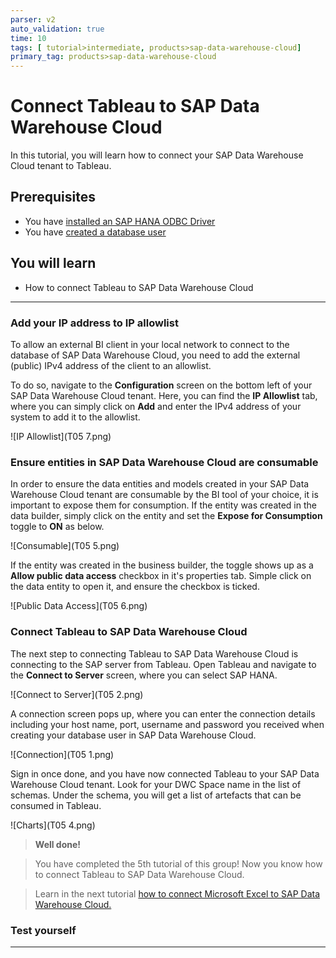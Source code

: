 ```yaml
---
parser: v2
auto_validation: true
time: 10
tags: [ tutorial>intermediate, products>sap-data-warehouse-cloud]
primary_tag: products>sap-data-warehouse-cloud
---
```


# Connect Tableau to SAP Data Warehouse Cloud
<!-- description --> In this tutorial, you will learn how to connect your SAP Data Warehouse Cloud tenant to Tableau.

## Prerequisites
  - You have [installed an SAP HANA ODBC Driver](data-warehouse-cloud-bi4-install-odbc)
  - You have [created a database user](data-warehouse-cloud-intro8-create-databaseuser)

## You will learn
  - How to connect Tableau to SAP Data Warehouse Cloud

---
### Add your IP address to IP allowlist


To allow an external BI client in your local network to connect to the database of SAP Data Warehouse Cloud, you need to add the external (public) IPv4 address of the client to an allowlist.

To do so, navigate to the **Configuration** screen on the bottom left of your SAP Data Warehouse Cloud tenant. Here, you can find the **IP Allowlist** tab, where you can simply click on **Add** and enter the IPv4 address of your system to add it to the allowlist.

  ![IP Allowlist](T05 7.png)


### Ensure entities in SAP Data Warehouse Cloud are consumable


In order to ensure the data entities and models created in your SAP Data Warehouse Cloud tenant are consumable by the BI tool of your choice, it is important to expose them for consumption.
If the entity was created in the data builder, simply click on the entity and set the **Expose for Consumption** toggle to **ON** as below.

  ![Consumable](T05 5.png)

If the entity was created in the business builder, the toggle shows up as a **Allow public data access** checkbox in it's properties tab. Simple click on the data entity to open it, and ensure the checkbox is ticked.

  ![Public Data Access](T05 6.png)


### Connect Tableau to SAP Data Warehouse Cloud


The next step to connecting Tableau to SAP Data Warehouse Cloud is connecting to the SAP server from Tableau. Open Tableau and navigate to the **Connect to Server** screen, where you can select SAP HANA.

  ![Connect to Server](T05 2.png)

A connection screen pops up, where you can enter the connection details including your host name, port, username and password you received when creating your database user in SAP Data Warehouse Cloud.

  ![Connection](T05 1.png)

Sign in once done, and you have now connected Tableau to your SAP Data Warehouse Cloud tenant. Look for your DWC Space name in the list of schemas. Under the schema, you will get a list of artefacts that can be consumed in Tableau.

  ![Charts](T05 4.png)


>**Well done!**

> You have completed the 5th tutorial of this group! Now you know how to connect Tableau to SAP Data Warehouse Cloud.

> Learn in the next tutorial [how to connect Microsoft Excel to SAP Data Warehouse Cloud.](data-warehouse-cloud-bi6-connect-excel)



### Test yourself




---
